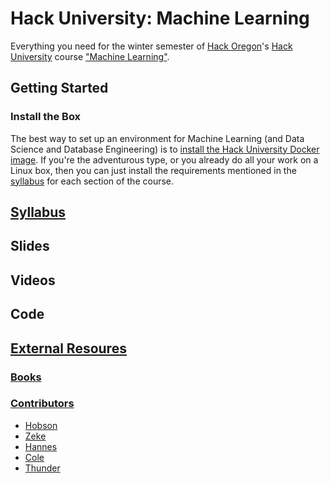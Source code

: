 # Hack University: Machine Learning

Everything you need for the winter semester of [Hack Oregon](http://www.hackoregon.org/)'s
[Hack University](http://www.hackoregon.org/hack-university/) course 
["Machine Learning"](http://www.hackoregon.org/database-cohort).

## Getting Started

### Install the Box

The best way to set up an environment for Machine Learning (and Data Science and Database Engineering) is to [install the Hack University Docker image](docs/install.md). If you're the adventurous type, or you already do all your work on a Linux box, then you can just install the requirements mentioned in the [syllabus](docs/syllabus.md) for each section of the course.

## [Syllabus](docs/syllabus.md)

## Slides

## Videos

## Code

## [External Resoures](docs/resources.md)

### [Books](docs/books.md)

### [Contributors](docs/contributors.md)

- [Hobson](http://hobsonlane.com/)
- [Zeke](http://ze6ke.com/)
- [Hannes](http://hanneshapke.github.io/)
- [Cole](http://uglyboxer.github.io/)
- [Thunder](http://thundershiviah.github.io/)